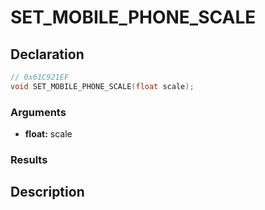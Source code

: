 # SET_MOBILE_PHONE_SCALE

## Declaration
```cpp
// 0x61C921EF
void SET_MOBILE_PHONE_SCALE(float scale);
```

### Arguments
- **float:** scale

### Results

## Description
